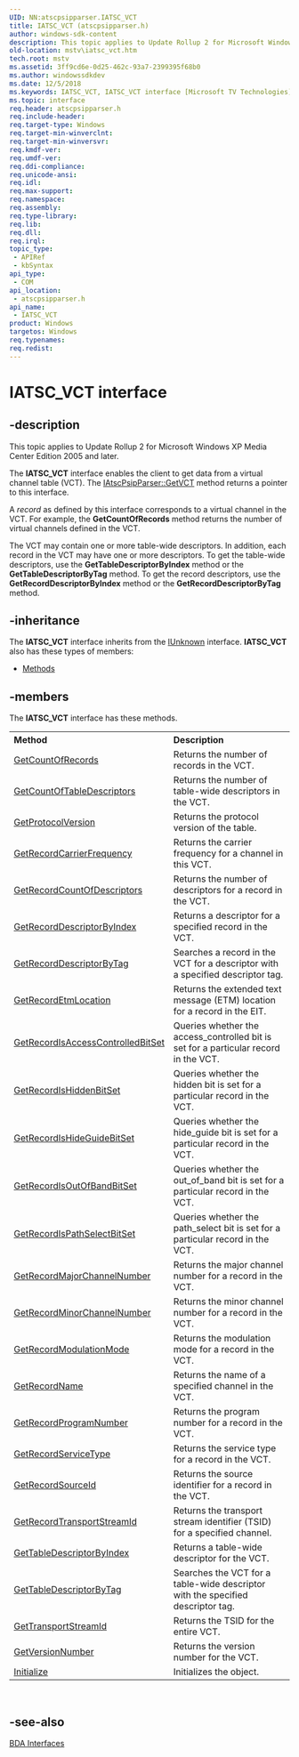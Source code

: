 ```yaml
---
UID: NN:atscpsipparser.IATSC_VCT
title: IATSC_VCT (atscpsipparser.h)
author: windows-sdk-content
description: This topic applies to Update Rollup 2 for Microsoft Windows XP Media Center Edition 2005 and later.
old-location: mstv\iatsc_vct.htm
tech.root: mstv
ms.assetid: 3ff9cd6e-0d25-462c-93a7-2399395f68b0
ms.author: windowssdkdev
ms.date: 12/5/2018
ms.keywords: IATSC_VCT, IATSC_VCT interface [Microsoft TV Technologies], IATSC_VCT interface [Microsoft TV Technologies],described, IATSC_VCTInterface, atscpsipparser/IATSC_VCT, mstv.iatsc_vct
ms.topic: interface
req.header: atscpsipparser.h
req.include-header: 
req.target-type: Windows
req.target-min-winverclnt: 
req.target-min-winversvr: 
req.kmdf-ver: 
req.umdf-ver: 
req.ddi-compliance: 
req.unicode-ansi: 
req.idl: 
req.max-support: 
req.namespace: 
req.assembly: 
req.type-library: 
req.lib: 
req.dll: 
req.irql: 
topic_type:
 - APIRef
 - kbSyntax
api_type:
 - COM
api_location:
 - atscpsipparser.h
api_name:
 - IATSC_VCT
product: Windows
targetos: Windows
req.typenames: 
req.redist: 
---
```


# IATSC_VCT interface


## -description



This topic applies to Update Rollup 2 for Microsoft Windows XP Media Center Edition 2005 and later.
        

The <b>IATSC_VCT</b> interface enables the client to get data from a virtual channel table (VCT). The <a href="https://msdn.microsoft.com/d3df008e-020f-4ed3-9422-2d5f0f0b865f">IAtscPsipParser::GetVCT</a> method returns a pointer to this interface.

A <i>record</i> as defined by this interface corresponds to a virtual channel in the VCT. For example, the <b>GetCountOfRecords</b> method returns the number of virtual channels defined in the VCT.

The VCT may contain one or more table-wide descriptors. In addition, each record in the VCT may have one or more descriptors. To get the table-wide descriptors, use the <b>GetTableDescriptorByIndex</b> method or the <b>GetTableDescriptorByTag</b> method. To get the record descriptors, use the <b>GetRecordDescriptorByIndex</b> method or the <b>GetRecordDescriptorByTag</b> method.




## -inheritance

The <b xmlns:loc="http://microsoft.com/wdcml/l10n">IATSC_VCT</b> interface inherits from the <a href="https://msdn.microsoft.com/33f1d79a-33fc-4ce5-a372-e08bda378332">IUnknown</a> interface. <b>IATSC_VCT</b> also has these types of members:
<ul>
<li><a href="https://docs.microsoft.com/">Methods</a></li>
</ul>

## -members

The <b>IATSC_VCT</b> interface has these methods.
<table class="members" id="memberListMethods">
<tr>
<th align="left" width="37%">Method</th>
<th align="left" width="63%">Description</th>
</tr>
<tr data="declared;">
<td align="left" width="37%">
<a href="https://msdn.microsoft.com/a6a9f998-f8a8-4459-91f8-aa4a5206d190">GetCountOfRecords</a>
</td>
<td align="left" width="63%">
Returns the number of records in the VCT.

</td>
</tr>
<tr data="declared;">
<td align="left" width="37%">
<a href="https://msdn.microsoft.com/6930490f-235f-40d5-846d-ae9a075c82cc">GetCountOfTableDescriptors</a>
</td>
<td align="left" width="63%">
Returns the number of table-wide descriptors in the VCT.

</td>
</tr>
<tr data="declared;">
<td align="left" width="37%">
<a href="https://msdn.microsoft.com/51bfc546-9150-4063-b8a4-2dc1238070d0">GetProtocolVersion</a>
</td>
<td align="left" width="63%">
Returns the protocol version of the table.

</td>
</tr>
<tr data="declared;">
<td align="left" width="37%">
<a href="https://msdn.microsoft.com/ff875184-1d91-489d-9941-5d1cd3e9e872">GetRecordCarrierFrequency</a>
</td>
<td align="left" width="63%">
Returns the carrier frequency for a channel in this VCT.

</td>
</tr>
<tr data="declared;">
<td align="left" width="37%">
<a href="https://msdn.microsoft.com/8d85f653-181f-467f-b278-8bc721f8ff22">GetRecordCountOfDescriptors</a>
</td>
<td align="left" width="63%">
Returns the number of descriptors for a record in the VCT.

</td>
</tr>
<tr data="declared;">
<td align="left" width="37%">
<a href="https://msdn.microsoft.com/de27ab5f-f3b4-4888-8df0-b8c2efd373d7">GetRecordDescriptorByIndex</a>
</td>
<td align="left" width="63%">
Returns a descriptor for a specified record in the VCT.

</td>
</tr>
<tr data="declared;">
<td align="left" width="37%">
<a href="https://msdn.microsoft.com/b8c975fe-6bf9-443d-b069-cb8e5e01affc">GetRecordDescriptorByTag</a>
</td>
<td align="left" width="63%">
Searches a record in the VCT for a descriptor with a specified descriptor tag.

</td>
</tr>
<tr data="declared;">
<td align="left" width="37%">
<a href="https://msdn.microsoft.com/9884a9bd-bd5c-4d6a-a8b0-5ba1406c0210">GetRecordEtmLocation</a>
</td>
<td align="left" width="63%">
Returns the extended text message (ETM) location for a record in the EIT.

</td>
</tr>
<tr data="declared;">
<td align="left" width="37%">
<a href="https://msdn.microsoft.com/c94dc694-dc3f-4639-997e-fb6d534c9e4c">GetRecordIsAccessControlledBitSet</a>
</td>
<td align="left" width="63%">
Queries whether the access_controlled bit is set for a particular record in the VCT.

</td>
</tr>
<tr data="declared;">
<td align="left" width="37%">
<a href="https://msdn.microsoft.com/ef02da20-7c81-4c0b-83fd-7e4c0a36ea1a">GetRecordIsHiddenBitSet</a>
</td>
<td align="left" width="63%">
Queries whether the hidden bit is set for a particular record in the VCT.

</td>
</tr>
<tr data="declared;">
<td align="left" width="37%">
<a href="https://msdn.microsoft.com/74b2ec97-f225-4085-910e-9093995c46f8">GetRecordIsHideGuideBitSet</a>
</td>
<td align="left" width="63%">
Queries whether the hide_guide bit is set for a particular record in the VCT.

</td>
</tr>
<tr data="declared;">
<td align="left" width="37%">
<a href="https://msdn.microsoft.com/cb4dc4f0-2bbb-44f6-b45e-347cce890b75">GetRecordIsOutOfBandBitSet</a>
</td>
<td align="left" width="63%">
Queries whether the out_of_band bit is set for a particular record in the VCT.

</td>
</tr>
<tr data="declared;">
<td align="left" width="37%">
<a href="https://msdn.microsoft.com/6f3e1e5c-0506-420d-981b-d30d77604e97">GetRecordIsPathSelectBitSet</a>
</td>
<td align="left" width="63%">
Queries whether the path_select bit is set for a particular record in the VCT.

</td>
</tr>
<tr data="declared;">
<td align="left" width="37%">
<a href="https://msdn.microsoft.com/103de5b5-e78c-49a2-81a7-e85eae2d79c1">GetRecordMajorChannelNumber</a>
</td>
<td align="left" width="63%">
Returns the major channel number for a record in the VCT.

</td>
</tr>
<tr data="declared;">
<td align="left" width="37%">
<a href="https://msdn.microsoft.com/e0c6eecb-7543-4476-882c-29b1ee103359">GetRecordMinorChannelNumber</a>
</td>
<td align="left" width="63%">
Returns the minor channel number for a record in the VCT.

</td>
</tr>
<tr data="declared;">
<td align="left" width="37%">
<a href="https://msdn.microsoft.com/3f335414-f37e-4c50-848e-9f3de51f829a">GetRecordModulationMode</a>
</td>
<td align="left" width="63%">
Returns the modulation mode for a record in the VCT.

</td>
</tr>
<tr data="declared;">
<td align="left" width="37%">
<a href="https://msdn.microsoft.com/b97baa53-d927-4a3c-91a5-3d06d26e797f">GetRecordName</a>
</td>
<td align="left" width="63%">
Returns the name of a specified channel in the VCT.

</td>
</tr>
<tr data="declared;">
<td align="left" width="37%">
<a href="https://msdn.microsoft.com/11bf3b27-98da-4f4f-a6a9-6c69b20aedda">GetRecordProgramNumber</a>
</td>
<td align="left" width="63%">
Returns the program number for a record in the VCT.

</td>
</tr>
<tr data="declared;">
<td align="left" width="37%">
<a href="https://msdn.microsoft.com/8975a42e-69f8-43b8-8c02-2f03a4dde29f">GetRecordServiceType</a>
</td>
<td align="left" width="63%">
Returns the service type for a record in the VCT.

</td>
</tr>
<tr data="declared;">
<td align="left" width="37%">
<a href="https://msdn.microsoft.com/c5edc529-ca54-4f18-8859-b7eb168bff0a">GetRecordSourceId</a>
</td>
<td align="left" width="63%">
Returns the source identifier for a record in the VCT.

</td>
</tr>
<tr data="declared;">
<td align="left" width="37%">
<a href="https://msdn.microsoft.com/f0ecd931-d789-41cd-8056-675e6162a5f1">GetRecordTransportStreamId</a>
</td>
<td align="left" width="63%">
Returns the transport stream identifier (TSID) for a specified channel.

</td>
</tr>
<tr data="declared;">
<td align="left" width="37%">
<a href="https://msdn.microsoft.com/964ae371-e7a5-4278-8408-b39ae4371135">GetTableDescriptorByIndex</a>
</td>
<td align="left" width="63%">
Returns a table-wide descriptor for the VCT.

</td>
</tr>
<tr data="declared;">
<td align="left" width="37%">
<a href="https://msdn.microsoft.com/2ae29f5c-430a-45a0-870e-41b209572775">GetTableDescriptorByTag</a>
</td>
<td align="left" width="63%">
Searches the VCT for a table-wide descriptor with the specified descriptor tag.

</td>
</tr>
<tr data="declared;">
<td align="left" width="37%">
<a href="https://msdn.microsoft.com/0c3261e8-c671-48c7-b07c-59ce74b13c76">GetTransportStreamId</a>
</td>
<td align="left" width="63%">
Returns the TSID for the entire VCT.

</td>
</tr>
<tr data="declared;">
<td align="left" width="37%">
<a href="https://msdn.microsoft.com/c89e2fde-958f-4193-84d9-2d98e7560c6a">GetVersionNumber</a>
</td>
<td align="left" width="63%">
Returns the version number for the VCT.

</td>
</tr>
<tr data="declared;">
<td align="left" width="37%">
<a href="https://msdn.microsoft.com/9a127b94-7591-47b4-b631-50a347b540c6">Initialize</a>
</td>
<td align="left" width="63%">
Initializes the object.

</td>
</tr>
</table> 


## -see-also




<a href="https://msdn.microsoft.com/07d18f73-e852-4c88-a2e2-e8f4198ca799">BDA Interfaces</a>
 

 

